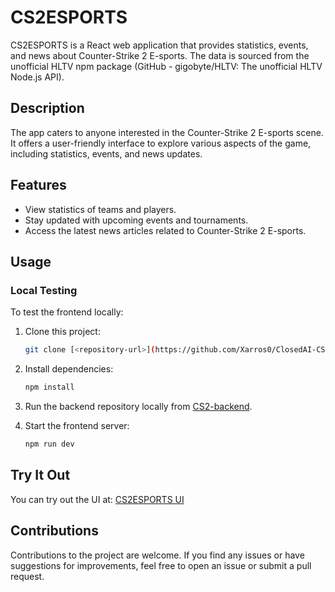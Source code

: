 # CS2ESPORTS

CS2ESPORTS is a React web application that provides statistics, events, and news about Counter-Strike 2 E-sports. The data is sourced from the unofficial HLTV npm package (GitHub - gigobyte/HLTV: The unofficial HLTV Node.js API).

## Description

The app caters to anyone interested in the Counter-Strike 2 E-sports scene. It offers a user-friendly interface to explore various aspects of the game, including statistics, events, and news updates.

## Features

- View statistics of teams and players.
- Stay updated with upcoming events and tournaments.
- Access the latest news articles related to Counter-Strike 2 E-sports.

## Usage

### Local Testing

To test the frontend locally:

1. Clone this project:

    ```bash
    git clone [<repository-url>](https://github.com/Xarros0/ClosedAI-CS2-Tracker.git)
    ```

2. Install dependencies:

    ```bash
    npm install
    ```

3. Run the backend repository locally from [CS2-backend](https://github.com/AminSalamatin/CS2-backend).

4. Start the frontend server:

    ```bash
    npm run dev
    ```

## Try It Out

You can try out the UI at: [CS2ESPORTS UI](https://closed-ai-cs-2-tracker.vercel.app/)

## Contributions

Contributions to the project are welcome. If you find any issues or have suggestions for improvements, feel free to open an issue or submit a pull request.
